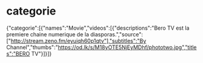 # categorie
{"categorie":[{"names":"Movie","videos":[{"descriptions":"Bero TV est la premiere chaine numerique de la diasporas.","source":["http://stream.zeno.fm/eyuiqh60p1qtv"],"subtitles":"By Channel","thumbs":"https://od.lk/s/M18yOTE5NjEyMDhf/phototwo.jpg","titles":"BERO TV"}]}]}
